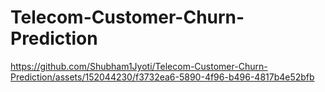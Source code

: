 # Telecom-Customer-Churn-Prediction
https://github.com/Shubham1Jyoti/Telecom-Customer-Churn-Prediction/assets/152044230/f3732ea6-5890-4f96-b496-4817b4e52bfb
